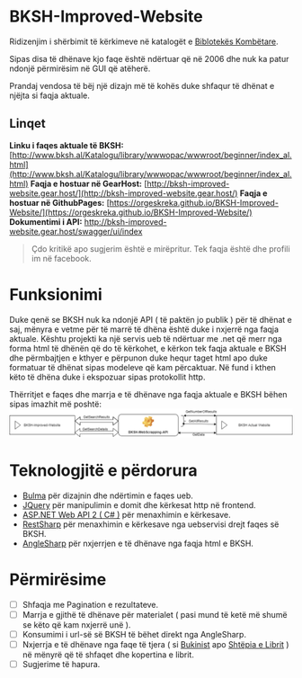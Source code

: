 # BKSH-Improved-Website

Ridizenjim i shërbimit të kërkimeve në katalogët e [Biblotekës Kombëtare](http://www.bksh.al/Katalogu/library/wwwopac/wwwroot/beginner/index_al.html).

Sipas disa të dhënave kjo faqe është ndërtuar që në 2006 dhe nuk ka patur ndonjë përmirësim në GUI që atëherë.

Prandaj vendosa të bëj një dizajn më të kohës duke shfaqur të dhënat e njëjta si faqja aktuale.

## Linqet

**Linku i faqes aktuale të BKSH:** [http://www.bksh.al/Katalogu/library/wwwopac/wwwroot/beginner/index_al.html](http://www.bksh.al/Katalogu/library/wwwopac/wwwroot/beginner/index_al.html)
**Faqja e hostuar në GearHost:** [http://bksh-improved-website.gear.host/](http://bksh-improved-website.gear.host/)
**Faqja e hostuar në GithubPages:** [https://orgeskreka.github.io/BKSH-Improved-Website/](https://orgeskreka.github.io/BKSH-Improved-Website/)
**Dokumentimi i API:** http://bksh-improved-website.gear.host/swagger/ui/index

> Çdo kritikë apo sugjerim është e mirëpritur.
> Tek faqja është dhe profili im në facebook.

# Funksionimi

Duke qenë se BKSH nuk ka ndonjë API ( të paktën jo publik ) për të dhënat e saj, mënyra e vetme për të marrë të dhëna është duke i nxjerrë nga faqja aktuale.
Kështu projekti ka një servis ueb të ndërtuar me .net që merr nga forma html të dhënën që do të kërkohet, e kërkon tek faqja aktuale e BKSH dhe përmbajtjen e kthyer e përpunon duke hequr taget html apo duke formatuar të dhënat sipas modeleve që kam përcaktuar. Në fund i kthen këto të dhëna duke i ekspozuar sipas protokollit http.

Thërritjet e faqes dhe marrja e të dhënave nga faqja aktuale e BKSH bëhen sipas imazhit më poshtë:
![title](resources/images/solution-diagram.png)

# Teknologjitë e përdorura

- [Bulma](https://bulma.io/) për dizajnin dhe ndërtimin e faqes ueb.
- [JQuery](https://jquery.com/) për manipulimin e domit dhe kërkesat http në frontend.
- [ASP.NET Web API 2 ( C# )](https://docs.microsoft.com/en-us/aspnet/web-api/overview/getting-started-with-aspnet-web-api/tutorial-your-first-web-api) për menaxhimin e kërkesave.
- [RestSharp](http://restsharp.org/) për menaxhimin e kërkesave nga uebservisi drejt faqes së BKSH.
- [AngleSharp](https://anglesharp.github.io/) për nxjerrjen e të dhënave nga faqja html e BKSH.

# Përmirësime

- [ ] Shfaqja me Pagination e rezultateve.
- [ ] Marrja e gjithë të dhënave për materialet ( pasi mund të ketë më shumë se këto që kam nxjerrë unë ).
- [ ] Konsumimi i url-së së BKSH të bëhet direkt nga AngleSharp.
- [ ] Nxjerrja e të dhënave nga faqe të tjera ( si [Bukinist](https://bukinist.al/sq/) apo [Shtëpia e Librit](https://www.shtepiaelibrit.com/store/sq/) ) në mënyrë që të shfaqet dhe kopertina e librit.
- [ ] Sugjerime të hapura.
